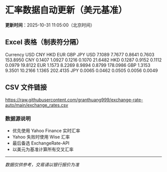 # 汇率数据自动更新（美元基准）

**更新时间**：2025-10-31 11:05:00（北京时间）

## Excel 表格（制表符分隔）

Currency	USD	CNY	HKD	EUR	GBP	JPY
USD		7.1089	7.7677	0.8641	0.7603	153.8950
CNY	0.1407		1.0927	0.1216	0.1070	21.6482
HKD	0.1287	0.9152		0.1112	0.0979	19.8122
EUR	1.1573	8.2269	8.9894		0.8799	178.0986
GBP	1.3153	9.3501	10.2166	1.1365		202.4135
JPY	0.0065	0.0462	0.0505	0.0056	0.0049	

## CSV 文件链接

https://raw.githubusercontent.com/granthuang999/exchange-rate-auto/main/exchange_rates.csv

### 数据源说明
- 优先使用 Yahoo Finance 实时汇率
- Yahoo 失败时使用 Wise 汇率
- 最后备选 ExchangeRate-API
- 以美元为基准计算所有交叉汇率

---
*数据仅供参考，交易请以银行报价为准*